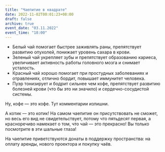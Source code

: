 ```yaml
---
title: "Чаепитие в квадрате"
date: 2022-11-02T00:01:23+08:00
draft: false
archive: true
event_date: "03.11.2022"
event_time: "18:00"
---
```

* Белый чай помогает быстрее заживлять раны, препятствует развитию опухолей, понижает уровень сахара в крови. 
* Зеленый чай укрепляет зубы и препятствует образованию кариеса, увеличивает активность работы головного мозга и снимает усталость. 
* Красный чай хорошо помогает при простудных заболеваниях и отравлениях, отлично бордит, повышает иммунитет человека.
* Пуэр тонизирует и бодрит сильнее чем кофе, препятствует развитию болезней крови (что бы это ни значило) и сердечно-сосудистой системы.

Ну, кофе — это кофе. Тут комментарии излишни.

А котик — это котик! На самом чаепитие он присутствовать не сможет, но весь его вид не свидетельствует, потому что пятьдесят первая, а красноречиво намекает о том, что чай — это прекрасно! Вы только посмотрите в эти шальные глаза!

На чаепитие приветствуются донаты в поддержку пространства: на оплату аренды, нового проектора и покупку чаёв.
